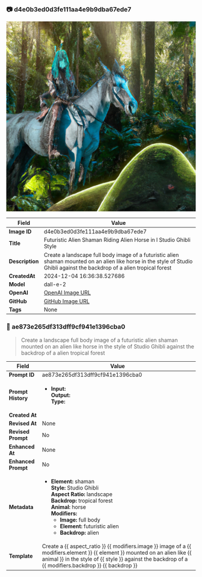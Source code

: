 

### 📷 d4e0b3ed0d3fe111aa4e9b9dba67ede7 


![data.id](./d4e0b3ed0d3fe111aa4e9b9dba67ede7.jpg)


| Field          | Value                                                                                                                     |
|----------------|---------------------------------------------------------------------------------------------------------------------------|
| **Image ID**             | d4e0b3ed0d3fe111aa4e9b9dba67ede7                                                                                                             |
| **Title**           | Futuristic Alien Shaman Riding Alien Horse in l Studio Ghibli Style                                                                                                       |
| **Description**           | Create a landscape full body image of a futuristic alien shaman mounted on an alien like horse in the style of Studio Ghibli against the backdrop of a alien tropical forest                                                                                                       |
| **CreatedAt**        | 2024-12-04 16:36:38.527686                                                                                                        |
| **Model**        | dall-e-2                                                                                                        |
| **OpenAI**         | [OpenAI Image URL](https://oaidalleapiprodscus.blob.core.windows.net/private/org-TZj0gKpq3CiXdXNznVOkBYav/user-t5KW5S6yYiCS0u4yDWasqnEP/img-ZZrJsEefMblZZcntDGQhzpFg.png?st=2024-12-04T15%3A36%3A32Z&se=2024-12-04T17%3A36%3A32Z&sp=r&sv=2024-08-04&sr=b&rscd=inline&rsct=image/png&skoid=d505667d-d6c1-4a0a-bac7-5c84a87759f8&sktid=a48cca56-e6da-484e-a814-9c849652bcb3&skt=2024-12-04T00%3A11%3A22Z&ske=2024-12-05T00%3A11%3A22Z&sks=b&skv=2024-08-04&sig=Azp3ZGWfd41j%2B65%2BGhHYtCcFGbQp2AmhcojK0wx%2BC1M%3D)                                                                                |
| **GitHub**         | [GitHub Image URL](https://raw.githubusercontent.com/Caneta-Silva/studio-ghibli/blob/main/images/d4e0b3ed0d3fe111aa4e9b9dba67ede7/d4e0b3ed0d3fe111aa4e9b9dba67ede7.jpg?raw=true)                                                                                |
| **Tags**       | None                                                                                                                   |

### 📜 ae873e265df313dff9cf941e1396cba0

> Create a landscape full body image of a futuristic alien shaman mounted on an alien like horse in the style of Studio Ghibli against the backdrop of a alien tropical forest

| Field          | Value                                                                                                                                                                      |
|----------------|----------------------------------------------------------------------------------------------------------------------------------------------------------------------------|
| **Prompt ID**  | ae873e265df313dff9cf941e1396cba0                                                                                                                                                            |
| **Prompt History** | <ul><li>**Input:**  <br> **Output:**  <br> **Type:** </li></ul> |
| **Created At** |                                                                                                                                                    |
| **Revised At** | None                                                                                                                                                   |
| **Revised Prompt** | No                                                                                                                                                                      |
| **Enhanced At** | None                                                                                                                                                  |
| **Enhanced Prompt** | No                                                                                                                                                                    |
| **Metadata**   | <ul><li>**Element:** shaman <br> **Style:** Studio Ghibli <br> **Aspect Ratio:** landscape <br> **Backdrop:** tropical forest <br> **Animal:** horse <br> **Modifiers:**<ul><li>**Image:** full body</li><li>**Element:** futuristic alien</li><li>**Backdrop:** alien</li></ul></li></ul> |
| **Template**   | Create a {{ aspect_ratio }} {{ modifiers.image }} image of a {{ modifiers.element }} {{ element }} mounted on an alien like {{ animal }} in the style of {{ style }} against the backdrop of a {{ modifiers.backdrop }} {{ backdrop }}                                                                                                                                           |


